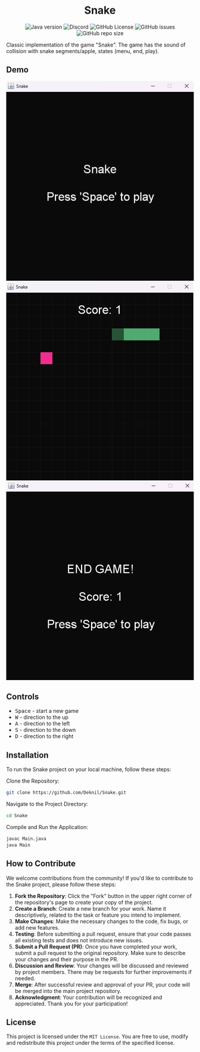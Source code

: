 <div align="center">
    <h1>Snake</h1>
</div>

<p align="center">
    <img alt="Java version" src="https://img.shields.io/badge/Java-21-orange">
    <a href="https://discord.gg/BwSuTdEGJ4" style="text-decoration: none;">
         <img alt="Discord" src="https://img.shields.io/discord/1174285070761197599.svg?label=&logo=discord&logoColor=ffffff&color=7389D8&labelColor=6A7EC2">
    </a>
    <img alt="GitHub License" src="https://img.shields.io/github/license/Deknil/Snake">
    <img alt="GitHub issues" src="https://img.shields.io/github/issues-raw/Deknil/Snake">
    <img alt="GitHub repo size" src="https://img.shields.io/github/repo-size/Deknil/Snake">
</p>

Classic implementation of the game "Snake". The game has the sound of collision with snake segments/apple, states (menu, end, play).

## Demo

![img](./demo/img.png)
![img](./demo/img_1.png)
![img](./demo/img_2.png)


## Controls
* <kbd>Space</kbd> - start a new game
* <kbd>W</kbd> - direction to the up
* <kbd>A</kbd> - direction to the left
* <kbd>S</kbd> - direction to the down
* <kbd>D</kbd> - direction to the right

## Installation
To run the Snake project on your local machine, follow these steps:

Clone the Repository:

```bash
git clone https://github.com/Deknil/Snake.git
```

Navigate to the Project Directory:

```bash
cd Snake
```

Compile and Run the Application:

```bash
javac Main.java
java Main
```

## How to Contribute

We welcome contributions from the community! If you'd like to contribute to the Snake project, please follow these steps:
1. **Fork the Repository**: Click the "Fork" button in the upper right corner of the repository's page to create your copy of the project.
2. **Create a Branch**: Create a new branch for your work. Name it descriptively, related to the task or feature you intend to implement.
3. **Make Changes**: Make the necessary changes to the code, fix bugs, or add new features.
4. **Testing**: Before submitting a pull request, ensure that your code passes all existing tests and does not introduce new issues.
5. **Submit a Pull Request (PR)**: Once you have completed your work, submit a pull request to the original repository. Make sure to describe your changes and their purpose in the PR.
6. **Discussion and Review**: Your changes will be discussed and reviewed by project members. There may be requests for further improvements if needed.
7. **Merge**: After successful review and approval of your PR, your code will be merged into the main project repository.
8. **Acknowledgment**: Your contribution will be recognized and appreciated. Thank you for your participation!

## License
This project is licensed under the `MIT License`. You are free to use, modify and redistribute this project under the terms of the specified license.